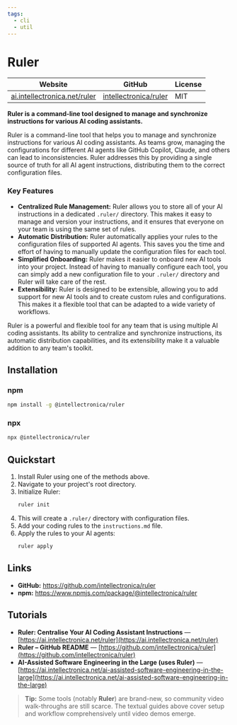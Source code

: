 ```yaml
---
tags:
  - cli
  - util
---
```


# Ruler

| Website | GitHub | License |
| --- | --- | --- |
| [ai.intellectronica.net/ruler](https://ai.intellectronica.net/ruler) | [intellectronica/ruler](https://github.com/intellectronica/ruler) | MIT |

**Ruler is a command-line tool designed to manage and synchronize instructions for various AI coding assistants.**

Ruler is a command-line tool that helps you to manage and synchronize instructions for various AI coding assistants. As teams grow, managing the configurations for different AI agents like GitHub Copilot, Claude, and others can lead to inconsistencies. Ruler addresses this by providing a single source of truth for all AI agent instructions, distributing them to the correct configuration files.

### Key Features

*   **Centralized Rule Management:** Ruler allows you to store all of your AI instructions in a dedicated `.ruler/` directory. This makes it easy to manage and version your instructions, and it ensures that everyone on your team is using the same set of rules.
*   **Automatic Distribution:** Ruler automatically applies your rules to the configuration files of supported AI agents. This saves you the time and effort of having to manually update the configuration files for each tool.
*   **Simplified Onboarding:** Ruler makes it easier to onboard new AI tools into your project. Instead of having to manually configure each tool, you can simply add a new configuration file to your `.ruler/` directory and Ruler will take care of the rest.
*   **Extensibility:** Ruler is designed to be extensible, allowing you to add support for new AI tools and to create custom rules and configurations. This makes it a flexible tool that can be adapted to a wide variety of workflows.

Ruler is a powerful and flexible tool for any team that is using multiple AI coding assistants. Its ability to centralize and synchronize instructions, its automatic distribution capabilities, and its extensibility make it a valuable addition to any team's toolkit.

## Installation

### npm

```bash
npm install -g @intellectronica/ruler
```

### npx

```bash
npx @intellectronica/ruler
```

## Quickstart

1.  Install Ruler using one of the methods above.
2.  Navigate to your project's root directory.
3.  Initialize Ruler:
    ```bash
    ruler init
    ```
4.  This will create a `.ruler/` directory with configuration files.
5.  Add your coding rules to the `instructions.md` file.
6.  Apply the rules to your AI agents:
    ```bash
    ruler apply
    ```

## Links

*   **GitHub:** https://github.com/intellectronica/ruler
*   **npm:** https://www.npmjs.com/package/@intellectronica/ruler

## Tutorials

* **Ruler: Centralise Your AI Coding Assistant Instructions** — [https://ai.intellectronica.net/ruler](https://ai.intellectronica.net/ruler)
* **Ruler – GitHub README** — [https://github.com/intellectronica/ruler](https://github.com/intellectronica/ruler)
* **AI-Assisted Software Engineering in the Large (uses Ruler)** — [https://ai.intellectronica.net/ai-assisted-software-engineering-in-the-large](https://ai.intellectronica.net/ai-assisted-software-engineering-in-the-large)

> **Tip:** Some tools (notably **Ruler**) are brand-new, so community video walk-throughs are still scarce. The textual guides above cover setup and workflow comprehensively until video demos emerge.
